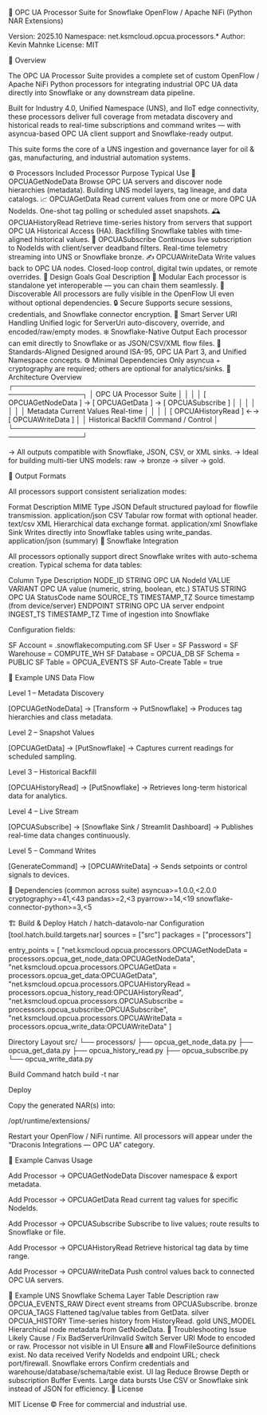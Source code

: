 🐉 OPC UA Processor Suite
for Snowflake OpenFlow / Apache NiFi (Python NAR Extensions)

Version: 2025.10
Namespace: net.ksmcloud.opcua.processors.*
Author: Kevin Mahnke
License: MIT

🧩 Overview

The OPC UA Processor Suite provides a complete set of custom OpenFlow / Apache NiFi Python processors for integrating industrial OPC UA data directly into Snowflake or any downstream data pipeline.

Built for Industry 4.0, Unified Namespace (UNS), and IIoT edge connectivity, these processors deliver full coverage from metadata discovery and historical reads to real-time subscriptions and command writes — with asyncua-based OPC UA client support and Snowflake-ready output.

This suite forms the core of a UNS ingestion and governance layer for oil & gas, manufacturing, and industrial automation systems.

⚙️ Processors Included
Processor	Purpose	Typical Use
🧭 OPCUAGetNodeData	Browse OPC UA servers and discover node hierarchies (metadata).	Building UNS model layers, tag lineage, and data catalogs.
📈 OPCUAGetData	Read current values from one or more OPC UA NodeIds.	One-shot tag polling or scheduled asset snapshots.
🕰️ OPCUAHistoryRead	Retrieve time-series history from servers that support OPC UA Historical Access (HA).	Backfilling Snowflake tables with time-aligned historical values.
🔄 OPCUASubscribe	Continuous live subscription to NodeIds with client/server deadband filters.	Real-time telemetry streaming into UNS or Snowflake bronze.
✍️ OPCUAWriteData	Write values back to OPC UA nodes.	Closed-loop control, digital twin updates, or remote overrides.
🧠 Design Goals
Goal	Description
🧱 Modular	Each processor is standalone yet interoperable — you can chain them seamlessly.
🧰 Discoverable	All processors are fully visible in the OpenFlow UI even without optional dependencies.
🔒 Secure	Supports secure sessions, credentials, and Snowflake connector encryption.
🧠 Smart Server URI Handling	Unified logic for ServerUri auto-discovery, override, and encoded/raw/empty modes.
❄️ Snowflake-Native Output	Each processor can emit directly to Snowflake or as JSON/CSV/XML flow files.
🧾 Standards-Aligned	Designed around ISA-95, OPC UA Part 3, and Unified Namespace concepts.
⚙️ Minimal Dependencies	Only asyncua + cryptography are required; others are optional for analytics/sinks.
🧩 Architecture Overview
 ┌────────────────────────────────────────────────────────────────┐
 │                       OPC UA Processor Suite                    │
 │                                                                │
 │  [ OPCUAGetNodeData ] → [ OPCUAGetData ] → [ OPCUASubscribe ]  │
 │               │                    │                │           │
 │          Metadata          Current Values       Real-time       │
 │                                                                │
 │  [ OPCUAHistoryRead ]  ←→  [ OPCUAWriteData ]                   │
 │     Historical Backfill       Command / Control                 │
 └────────────────────────────────────────────────────────────────┘

 →  All outputs compatible with Snowflake, JSON, CSV, or XML sinks.
 →  Ideal for building multi-tier UNS models: raw → bronze → silver → gold.

🧾 Output Formats

All processors support consistent serialization modes:

Format	Description	MIME Type
JSON	Default structured payload for flowfile transmission.	application/json
CSV	Tabular row format with optional header.	text/csv
XML	Hierarchical data exchange format.	application/xml
Snowflake Sink	Writes directly into Snowflake tables using write_pandas.	application/json (summary)
🧊 Snowflake Integration

All processors optionally support direct Snowflake writes with auto-schema creation.
Typical schema for data tables:

Column	Type	Description
NODE_ID	STRING	OPC UA NodeId
VALUE	VARIANT	OPC UA value (numeric, string, boolean, etc.)
STATUS	STRING	OPC UA StatusCode name
SOURCE_TS	TIMESTAMP_TZ	Source timestamp (from device/server)
ENDPOINT	STRING	OPC UA server endpoint
INGEST_TS	TIMESTAMP_TZ	Time of ingestion into Snowflake

Configuration fields:

SF Account     = <account>.snowflakecomputing.com
SF User        = <user>
SF Password    = <password>
SF Warehouse   = COMPUTE_WH
SF Database    = OPCUA_DB
SF Schema      = PUBLIC
SF Table       = OPCUA_EVENTS
SF Auto-Create Table = true

🧱 Example UNS Data Flow

Level 1 – Metadata Discovery

[OPCUAGetNodeData] → [Transform → PutSnowflake]
→ Produces tag hierarchies and class metadata.


Level 2 – Snapshot Values

[OPCUAGetData] → [PutSnowflake]
→ Captures current readings for scheduled sampling.


Level 3 – Historical Backfill

[OPCUAHistoryRead] → [PutSnowflake]
→ Retrieves long-term historical data for analytics.


Level 4 – Live Stream

[OPCUASubscribe] → [Snowflake Sink / Streamlit Dashboard]
→ Publishes real-time data changes continuously.


Level 5 – Command Writes

[GenerateCommand] → [OPCUAWriteData]
→ Sends setpoints or control signals to devices.

🧰 Dependencies (common across suite)
asyncua>=1.0.0,<2.0.0
cryptography>=41,<43
pandas>=2,<3
pyarrow>=14,<19
snowflake-connector-python>=3,<5

🏗️ Build & Deploy
Hatch / hatch-datavolo-nar Configuration
[tool.hatch.build.targets.nar]
sources = ["src"]
packages = ["processors"]

entry_points = [
  "net.ksmcloud.opcua.processors.OPCUAGetNodeData = processors.opcua_get_node_data:OPCUAGetNodeData",
  "net.ksmcloud.opcua.processors.OPCUAGetData = processors.opcua_get_data:OPCUAGetData",
  "net.ksmcloud.opcua.processors.OPCUAHistoryRead = processors.opcua_history_read:OPCUAHistoryRead",
  "net.ksmcloud.opcua.processors.OPCUASubscribe = processors.opcua_subscribe:OPCUASubscribe",
  "net.ksmcloud.opcua.processors.OPCUAWriteData = processors.opcua_write_data:OPCUAWriteData"
]

Directory Layout
src/
 └── processors/
      ├── opcua_get_node_data.py
      ├── opcua_get_data.py
      ├── opcua_history_read.py
      ├── opcua_subscribe.py
      └── opcua_write_data.py

Build Command
hatch build -t nar

Deploy

Copy the generated NAR(s) into:

/opt/runtime/extensions/


Restart your OpenFlow / NiFi runtime.
All processors will appear under the “Draconis Integrations — OPC UA” category.

🧭 Example Canvas Usage

Add Processor → OPCUAGetNodeData
Discover namespace & export metadata.

Add Processor → OPCUAGetData
Read current tag values for specific NodeIds.

Add Processor → OPCUASubscribe
Subscribe to live values; route results to Snowflake or file.

Add Processor → OPCUAHistoryRead
Retrieve historical tag data by time range.

Add Processor → OPCUAWriteData
Push control values back to connected OPC UA servers.

🧱 Example UNS Snowflake Schema
Layer	Table	Description
raw	OPCUA_EVENTS_RAW	Direct event streams from OPCUASubscribe.
bronze	OPCUA_TAGS	Flattened tag/value tables from GetData.
silver	OPCUA_HISTORY	Time-series history from HistoryRead.
gold	UNS_MODEL	Hierarchical node metadata from GetNodeData.
🧰 Troubleshooting
Issue	Likely Cause / Fix
BadServerUriInvalid	Switch Server URI Mode to encoded or raw.
Processor not visible in UI	Ensure __all__ and FlowFileSource definitions exist.
No data received	Verify NodeIds and endpoint URL; check port/firewall.
Snowflake errors	Confirm credentials and warehouse/database/schema/table exist.
UI lag	Reduce Browse Depth or subscription Buffer Events.
Large data bursts	Use CSV or Snowflake sink instead of JSON for efficiency.
🧾 License

MIT License ©
Free for commercial and industrial use.
